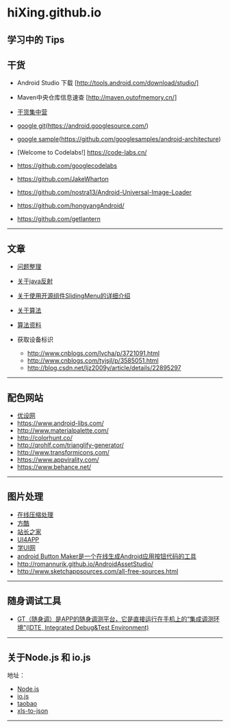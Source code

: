 # hiXing.github.io



学习中的 Tips
-----------
## 干货

* Android Studio 下载 [http://tools.android.com/download/studio/]

* Maven中央仓库信息速查 [http://maven.outofmemory.cn/]

* [干货集中营](http://gank.io/)

* [google git](https://android.googlesource.com/)(https://android.googlesource.com/)

* [google sample](https://github.com/googlesamples/android-architecture)(https://github.com/googlesamples/android-architecture)

* [Welcome to Codelabs!] https://code-labs.cn/
* https://github.com/googlecodelabs




* https://github.com/JakeWharton
  
* https://github.com/nostra13/Android-Universal-Image-Loader
	
* https://github.com/hongyangAndroid/
 
* https://github.com/getlantern
 
---------------------------------------------------------------------------------

## 文章
* [问题整理](https://github.com/leerduo/InterviewQuestion)

* [关于java反射](http://a.codekk.com/detail/Android/Mr.Simple/%E5%85%AC%E5%85%B1%E6%8A%80%E6%9C%AF%E7%82%B9%E4%B9%8B%20Java%20%E5%8F%8D%E5%B0%84%20Reflection)

* [关于使用开源组件SlidingMenu的详细介绍](http://blog.csdn.net/vipzjyno1/article/details/23614675)

* [关于算法](http://blog.csdn.net/v_JULY_v)
* [算法资料](https://github.com/pedrovgs/Algorithms)

* 获取设备标识
	* http://www.cnblogs.com/lvcha/p/3721091.html
	* http://www.cnblogs.com/tyjsjl/p/3585051.html
	* http://blog.csdn.net/ljz2009y/article/details/22895297


---------------------------------------------------------------------------------

## 配色网站
* [优设网](http://www.uisdc.com/new-for-designers-january-2016?hmsr=toutiao.io&utm_medium=toutiao.io&utm_source=toutiao.io)
* https://www.android-libs.com/
* http://www.materialpalette.com/
* http://colorhunt.co/
* http://qrohlf.com/trianglify-generator/
* http://www.transformicons.com/
* https://www.appvirality.com/
* https://www.behance.net/

---------------------------------------------------------------------------------
## 图片处理
* [在线压缩处理](https://tinypng.com/)
* [方酷](http://www.fondcool.com/download.html?&p=5#post_list)
* [站长之家](http://sc.chinaz.com/info/130510207199.htm)
* [UI4APP](http://ui4app.com/category/loginregiste)
* [学UI网](http://www.xueui.cn/)
* [android Button Maker是一个在线生成Android应用按钮代码的工具](http://angrytools.com/android/button/)
* http://romannurik.github.io/AndroidAssetStudio/
* http://www.sketchappsources.com/all-free-sources.html

--------
## 随身调试工具
* [GT（随身调）是APP的随身调测平台，它是直接运行在手机上的“集成调测环境”(IDTE, Integrated Debug&Test Environment)](http://gt.tencent.com/)

--------
## 关于Node.js 和 io.js
地址：

* [Node.js](https://nodejs.org/en/)
* [io.js](https://iojs.org/en/)
* [taobao](http://npm.taobao.org/)
* [xls-to-json](https://www.npmjs.com/package/xls-to-json)

-----------

